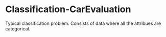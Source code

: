 # Classification-CarEvaluation
Typical classification problem.
Consists of data where all the attribues are categorical.
